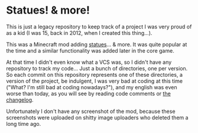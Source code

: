# Statues! & more!

This is just a legacy repository to keep track of a project I was very proud of as a kid (I was 15, back in 2012, when I created this thing...).

This was a Minecraft mod adding [statues](http://www.minecraftforum.net/forums/mapping-and-modding-java-edition/minecraft-mods/1283442-1-4-2-rewritten-statues-more-v4pre-alpha)... & more. It was quite popular at the time and a similar functionality was added later in the core game.

At that time I didn't even know what a VCS was, so I didn't have any repository to track my code... Just a bunch of directories, one per version. So each commit on this repository represents one of these directories, a version of the project, be indulgent, I was very bad at coding at this time ("What? I'm still bad at coding nowadays?"), and my english was even worse than today, as you will see by reading code comments or [the changelog](CHANGELOG.md).

Unfortunately I don't have any screenshot of the mod, because these screenshots were uploaded on shitty image uploaders who deleted them a long time ago.
